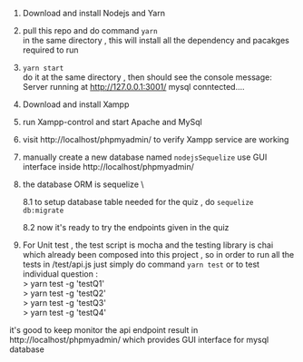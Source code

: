 1. Download and install Nodejs and Yarn

2. pull this repo and do command 
   `yarn`  \
   in the same directory , this will install all the dependency and pacakges required to run

3.  `yarn start` \
    do it at the same directory , then should see the console message:
    Server running at http://127.0.0.1:3001/
    mysql conntected....

4. Download and install Xampp

5. run Xampp-control and start Apache and MySql

6. visit http://localhost/phpmyadmin/ to verify Xampp service are working

7. manually create a new database named `nodejsSequelize` use GUI interface inside http://localhost/phpmyadmin/

8. the database ORM is sequelize \

    8.1 to setup database table needed for the quiz , do `sequelize db:migrate`

    8.2 now it's ready to try the endpoints given in the quiz

9. For Unit test , the test script is mocha and the testing library is chai which already been composed into this project , so in order to run all the tests in /test/api.js just simply do command  `yarn test` or to test individual question : \
        >  yarn test -g 'testQ1'\
        >  yarn test -g 'testQ2'\
        >  yarn test -g 'testQ3'\
        >  yarn test -g 'testQ4'

it's good to keep monitor the api endpoint result in http://localhost/phpmyadmin/ which provides GUI interface for mysql database